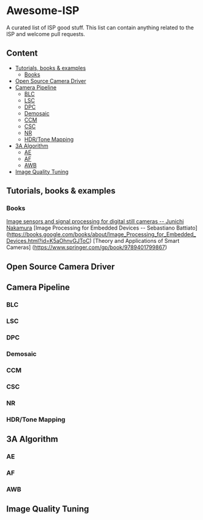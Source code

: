 # Awesome-ISP
A curated list of ISP good stuff. This list can contain anything related to the ISP and welcome pull requests.

## Content
- [Tutorials, books & examples](#tutorials--books---examples)
  * [Books](#books) 
- [Open Source Camera Driver](#open-source-camera-driver)
- [Camera Pipeline](#camera-pipeline)
  * [BLC](#blc)
  * [LSC](#lsc)
  * [DPC](#dpc)
  * [Demosaic](#demosaic)
  * [CCM](#ccm)
  * [CSC](#csc)
  * [NR](#nr)
  * [HDR/Tone Mapping](#hdr-tone-mapping)
- [3A Algorithm](#3a-algorithm)
  * [AE](#ae)
  * [AF](#af)
  * [AWB](#awb)
- [Image Quality Tuning](#image-quality-tuning)

## Tutorials, books & examples
### Books
[Image sensors and signal processing for digital still cameras -- Junichi Nakamura](https://last.hit.bme.hu/download/firtha/video/Sensors/Junichi%20Nakamura%20Image%20sensors%20and%20signal%20processing%20for%20digital%20still%20cameras%20%202006.pdf)
[Image Processing for Embedded Devices -- Sebastiano Battiato]
(https://books.google.com/books/about/Image_Processing_for_Embedded_Devices.html?id=K5aOhnvGJToC)
[Theory and Applications of Smart Cameras]
(https://www.springer.com/gp/book/9789401799867)
## Open Source Camera Driver
## Camera Pipeline
### BLC
### LSC
### DPC
### Demosaic
### CCM
### CSC
### NR
### HDR/Tone Mapping
## 3A Algorithm
### AE
### AF
### AWB
## Image Quality Tuning

